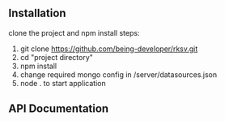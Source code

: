 
## Installation

clone the project and npm install
steps:
1. git clone https://github.com/being-developer/rksv.git
2. cd "project directory"
3. npm install
4. change required mongo config in /server/datasources.json
5. node . to start application

## API Documentation

